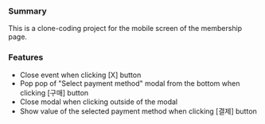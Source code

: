 ### Summary  
This is a clone-coding project for the mobile screen of the membership page.  


### Features
- Close event when clicking [X] button  
- Pop pop of "Select payment method" modal from the bottom when clicking [구매] button  
- Close modal when clicking outside of the modal  
- Show value of the selected payment method when clicking [결제] button   
